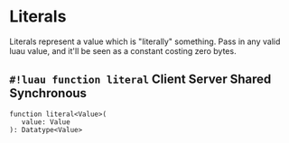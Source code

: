 # Literals

Literals represent a value which is "literally" something. Pass in any valid luau value, and it'll be seen as a constant
costing zero bytes.

## `#!luau function literal` <span class="md-tag md-tag-icon md-tag--client">Client</span> <span class="md-tag md-tag-icon md-tag--server">Server</span> <span class="md-tag md-tag-icon md-tag--shared">Shared</span> <span class="md-tag md-tag-icon md-tag--sync">Synchronous</span>

```luau
function literal<Value>(
   value: Value
): Datatype<Value>
```
